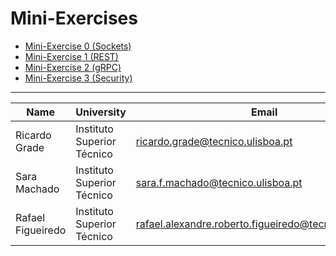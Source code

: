 # Mini-Exercises

- [Mini-Exercise 0 (Sockets)](https://github.com/Opty-Forks/exercise_java-sockets)
- [Mini-Exercise 1 (REST)](https://github.com/Opty-Forks/exercise_ttt-rest)
- [Mini-Exercise 2 (gRPC)](https://github.com/Opty-Forks/exercise_ttt-grpc)
- [Mini-Exercise 3 (Security)](https://github.com/Opty-Forks/exercise_supplier-grpc)

---

| Name | University | Email |
| ---- | ---- | ---- |
| Ricardo Grade | Instituto Superior Técnico | ricardo.grade@tecnico.ulisboa.pt |
| Sara Machado | Instituto Superior Técnico | sara.f.machado@tecnico.ulisboa.pt |
| Rafael Figueiredo | Instituto Superior Técnico | rafael.alexandre.roberto.figueiredo@tecnico.ulisboa.pt |
